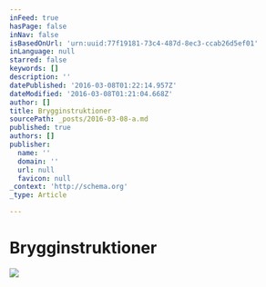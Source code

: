 ```yaml
---
inFeed: true
hasPage: false
inNav: false
isBasedOnUrl: 'urn:uuid:77f19181-73c4-487d-8ec3-ccab26d5ef01'
inLanguage: null
starred: false
keywords: []
description: ''
datePublished: '2016-03-08T01:22:14.957Z'
dateModified: '2016-03-08T01:21:04.668Z'
author: []
title: Brygginstruktioner
sourcePath: _posts/2016-03-08-a.md
published: true
authors: []
publisher:
  name: ''
  domain: ''
  url: null
  favicon: null
_context: 'http://schema.org'
_type: Article

---
```

# Brygginstruktioner
![](https://the-grid-user-content.s3-us-west-2.amazonaws.com/2ee5392c-d663-4293-911f-000d7652b0cb.png)